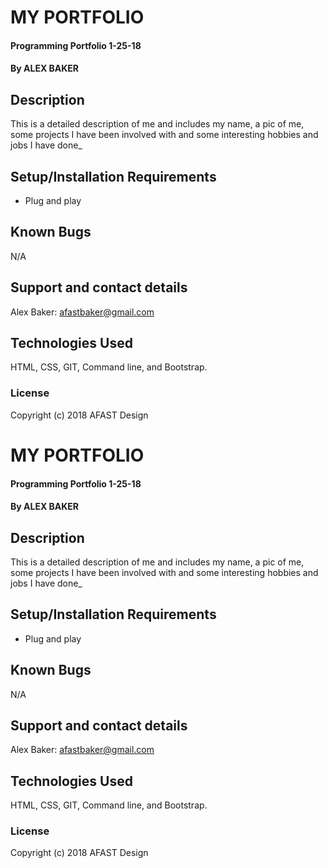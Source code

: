 # MY PORTFOLIO

#### Programming Portfolio 1-25-18

#### By ALEX BAKER

## Description

This is a detailed description of me and includes my name, a pic of me, some projects I have been involved with and some interesting hobbies and jobs I have done_

## Setup/Installation Requirements

* Plug and play

## Known Bugs

N/A

## Support and contact details

Alex Baker: afastbaker@gmail.com

## Technologies Used

HTML, CSS, GIT, Command line, and Bootstrap.
### License

Copyright (c) 2018 AFAST Design
# MY PORTFOLIO

#### Programming Portfolio 1-25-18

#### By ALEX BAKER

## Description

This is a detailed description of me and includes my name, a pic of me, some projects I have been involved with and some interesting hobbies and jobs I have done_

## Setup/Installation Requirements

* Plug and play

## Known Bugs

N/A

## Support and contact details

Alex Baker: afastbaker@gmail.com

## Technologies Used

HTML, CSS, GIT, Command line, and Bootstrap.
### License

Copyright (c) 2018 AFAST Design
